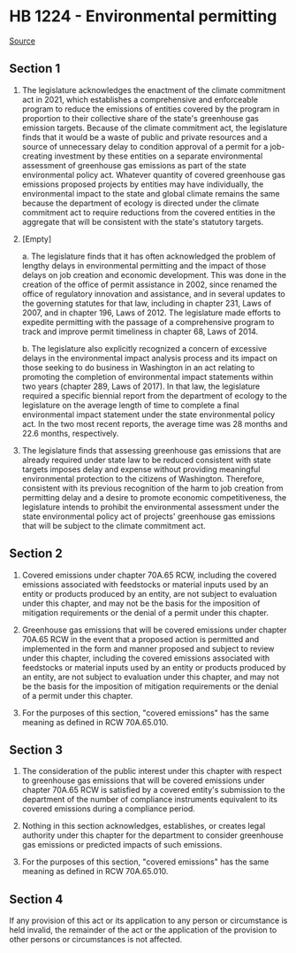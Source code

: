 # HB 1224 - Environmental permitting

[Source](http://lawfilesext.leg.wa.gov/biennium/2023-24/Pdf/Bills/House%20Bills/1224.pdf)

## Section 1
1. The legislature acknowledges the enactment of the climate commitment act in 2021, which establishes a comprehensive and enforceable program to reduce the emissions of entities covered by the program in proportion to their collective share of the state's greenhouse gas emission targets. Because of the climate commitment act, the legislature finds that it would be a waste of public and private resources and a source of unnecessary delay to condition approval of a permit for a job-creating investment by these entities on a separate environmental assessment of greenhouse gas emissions as part of the state environmental policy act. Whatever quantity of covered greenhouse gas emissions proposed projects by entities may have individually, the environmental impact to the state and global climate remains the same because the department of ecology is directed under the climate commitment act to require reductions from the covered entities in the aggregate that will be consistent with the state's statutory targets.

2. [Empty]

    a. The legislature finds that it has often acknowledged the problem of lengthy delays in environmental permitting and the impact of those delays on job creation and economic development. This was done in the creation of the office of permit assistance in 2002, since renamed the office of regulatory innovation and assistance, and in several updates to the governing statutes for that law, including in chapter 231, Laws of 2007, and in chapter 196, Laws of 2012. The legislature made efforts to expedite permitting with the passage of a comprehensive program to track and improve permit timeliness in chapter 68, Laws of 2014.

    b. The legislature also explicitly recognized a concern of excessive delays in the environmental impact analysis process and its impact on those seeking to do business in Washington in an act relating to promoting the completion of environmental impact statements within two years (chapter 289, Laws of 2017). In that law, the legislature required a specific biennial report from the department of ecology to the legislature on the average length of time to complete a final environmental impact statement under the state environmental policy act. In the two most recent reports, the average time was 28 months and 22.6 months, respectively.

3. The legislature finds that assessing greenhouse gas emissions that are already required under state law to be reduced consistent with state targets imposes delay and expense without providing meaningful environmental protection to the citizens of Washington. Therefore, consistent with its previous recognition of the harm to job creation from permitting delay and a desire to promote economic competitiveness, the legislature intends to prohibit the environmental assessment under the state environmental policy act of projects' greenhouse gas emissions that will be subject to the climate commitment act.

## Section 2
1. Covered emissions under chapter 70A.65 RCW, including the covered emissions associated with feedstocks or material inputs used by an entity or products produced by an entity, are not subject to evaluation under this chapter, and may not be the basis for the imposition of mitigation requirements or the denial of a permit under this chapter.

2. Greenhouse gas emissions that will be covered emissions under chapter 70A.65 RCW in the event that a proposed action is permitted and implemented in the form and manner proposed and subject to review under this chapter, including the covered emissions associated with feedstocks or material inputs used by an entity or products produced by an entity, are not subject to evaluation under this chapter, and may not be the basis for the imposition of mitigation requirements or the denial of a permit under this chapter.

3. For the purposes of this section, "covered emissions" has the same meaning as defined in RCW 70A.65.010.

## Section 3
1. The consideration of the public interest under this chapter with respect to greenhouse gas emissions that will be covered emissions under chapter 70A.65 RCW is satisfied by a covered entity's submission to the department of the number of compliance instruments equivalent to its covered emissions during a compliance period.

2. Nothing in this section acknowledges, establishes, or creates legal authority under this chapter for the department to consider greenhouse gas emissions or predicted impacts of such emissions.

3. For the purposes of this section, "covered emissions" has the same meaning as defined in RCW 70A.65.010.

## Section 4
If any provision of this act or its application to any person or circumstance is held invalid, the remainder of the act or the application of the provision to other persons or circumstances is not affected.
